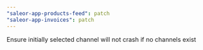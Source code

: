 ```yaml
---
"saleor-app-products-feed": patch
"saleor-app-invoices": patch
---
```


Ensure initially selected channel will not crash if no channels exist
